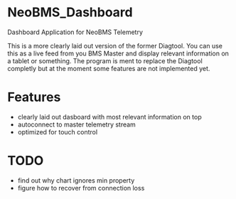 # NeoBMS_Dashboard
Dashboard Application for NeoBMS Telemetry

This is a more clearly laid out version of the former Diagtool. You can use this as a live feed from you BMS Master and display relevant information on a tablet or something. The program is ment to replace the Diagtool completly but at the moment some features are not implemented yet.

# Features
- clearly laid out dasboard with most relevant information on top
- autoconnect to master telemetry stream
- optimized for touch control

# TODO
- find out why chart ignores min property
- figure how to recover from connection loss